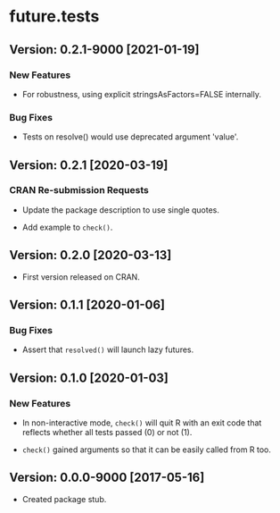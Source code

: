 # future.tests

## Version: 0.2.1-9000 [2021-01-19]

### New Features

 * For robustness, using explicit stringsAsFactors=FALSE internally.

### Bug Fixes

 * Tests on resolve() would use deprecated argument 'value'.
 

## Version: 0.2.1 [2020-03-19]

### CRAN Re-submission Requests

 * Update the package description to use single quotes.

 * Add example to `check()`.


## Version: 0.2.0 [2020-03-13]

 * First version released on CRAN.


## Version: 0.1.1 [2020-01-06]

### Bug Fixes

 * Assert that `resolved()` will launch lazy futures.


## Version: 0.1.0 [2020-01-03]

### New Features

 * In non-interactive mode, `check()` will quit R with an exit code that
   reflects whether all tests passed (0) or not (1).

 * `check()` gained arguments so that it can be easily called from R too.



## Version: 0.0.0-9000 [2017-05-16]

 * Created package stub.

